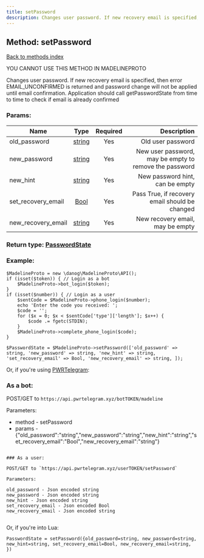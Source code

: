 ```yaml
---
title: setPassword
description: Changes user password. If new recovery email is specified, then error EMAIL_UNCONFIRMED is returned and password change will not be applied until email confirmation. Application should call getPasswordState from time to time to check if email is already confirmed
---
```

## Method: setPassword  
[Back to methods index](index.md)


YOU CANNOT USE THIS METHOD IN MADELINEPROTO


Changes user password. If new recovery email is specified, then error EMAIL_UNCONFIRMED is returned and password change will not be applied until email confirmation. Application should call getPasswordState from time to time to check if email is already confirmed

### Params:

| Name     |    Type       | Required | Description |
|----------|:-------------:|:--------:|------------:|
|old\_password|[string](../types/string.md) | Yes|Old user password|
|new\_password|[string](../types/string.md) | Yes|New user password, may be empty to remove the password|
|new\_hint|[string](../types/string.md) | Yes|New password hint, can be empty|
|set\_recovery\_email|[Bool](../types/Bool.md) | Yes|Pass True, if recovery email should be changed|
|new\_recovery\_email|[string](../types/string.md) | Yes|New recovery email, may be empty|


### Return type: [PasswordState](../types/PasswordState.md)

### Example:


```
$MadelineProto = new \danog\MadelineProto\API();
if (isset($token)) { // Login as a bot
    $MadelineProto->bot_login($token);
}
if (isset($number)) { // Login as a user
    $sentCode = $MadelineProto->phone_login($number);
    echo 'Enter the code you received: ';
    $code = '';
    for ($x = 0; $x < $sentCode['type']['length']; $x++) {
        $code .= fgetc(STDIN);
    }
    $MadelineProto->complete_phone_login($code);
}

$PasswordState = $MadelineProto->setPassword(['old_password' => string, 'new_password' => string, 'new_hint' => string, 'set_recovery_email' => Bool, 'new_recovery_email' => string, ]);
```

Or, if you're using [PWRTelegram](https://pwrtelegram.xyz):

### As a bot:

POST/GET to `https://api.pwrtelegram.xyz/botTOKEN/madeline`

Parameters:

* method - setPassword
* params - {"old_password":"string","new_password":"string","new_hint":"string","set_recovery_email":"Bool","new_recovery_email":"string"}

```

### As a user:

POST/GET to `https://api.pwrtelegram.xyz/userTOKEN/setPassword`

Parameters:

old_password - Json encoded string
new_password - Json encoded string
new_hint - Json encoded string
set_recovery_email - Json encoded Bool
new_recovery_email - Json encoded string


```

Or, if you're into Lua:

```
PasswordState = setPassword({old_password=string, new_password=string, new_hint=string, set_recovery_email=Bool, new_recovery_email=string, })
```

